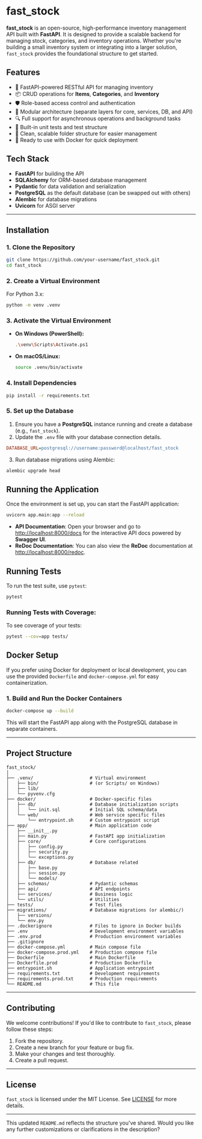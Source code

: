 # fast\_stock

**fast\_stock** is an open-source, high-performance inventory management API built with **FastAPI**. It is designed to provide a scalable backend for managing stock, categories, and inventory operations. Whether you're building a small inventory system or integrating into a larger solution, `fast_stock` provides the foundational structure to get started.

## Features

* 🚀 FastAPI-powered RESTful API for managing inventory
* 📦 CRUD operations for **Items**, **Categories**, and **Inventory**
* 🛡️ Role-based access control and authentication
* 🧩 Modular architecture (separate layers for core, services, DB, and API)
* 🔍 Full support for asynchronous operations and background tasks
* 🧪 Built-in unit tests and test structure
* 📁 Clean, scalable folder structure for easier management
* 🌱 Ready to use with Docker for quick deployment

## Tech Stack

* **FastAPI** for building the API
* **SQLAlchemy** for ORM-based database management
* **Pydantic** for data validation and serialization
* **PostgreSQL** as the default database (can be swapped out with others)
* **Alembic** for database migrations
* **Uvicorn** for ASGI server

---

## Installation

### 1. Clone the Repository

```bash
git clone https://github.com/your-username/fast_stock.git
cd fast_stock
```

### 2. Create a Virtual Environment

For Python 3.x:

```bash
python -m venv .venv
```

### 3. Activate the Virtual Environment

* **On Windows (PowerShell):**

  ```bash
  .\venv\Scripts\Activate.ps1
  ```

* **On macOS/Linux:**

  ```bash
  source .venv/bin/activate
  ```

### 4. Install Dependencies

```bash
pip install -r requirements.txt
```

### 5. Set up the Database

1. Ensure you have a **PostgreSQL** instance running and create a database (e.g., `fast_stock`).
2. Update the `.env` file with your database connection details.

```ini
DATABASE_URL=postgresql://username:password@localhost/fast_stock
```

3. Run database migrations using Alembic:

```bash
alembic upgrade head
```

## Running the Application

Once the environment is set up, you can start the FastAPI application:

```bash
uvicorn app.main:app --reload
```

* **API Documentation**: Open your browser and go to [http://localhost:8000/docs](http://localhost:8000/docs) for the interactive API docs powered by **Swagger UI**.
* **ReDoc Documentation**: You can also view the **ReDoc** documentation at [http://localhost:8000/redoc](http://localhost:8000/redoc).

## Running Tests

To run the test suite, use `pytest`:

```bash
pytest
```

### Running Tests with Coverage:

To see coverage of your tests:

```bash
pytest --cov=app tests/
```

## Docker Setup

If you prefer using Docker for deployment or local development, you can use the provided `Dockerfile` and `docker-compose.yml` for easy containerization.

### 1. Build and Run the Docker Containers

```bash
docker-compose up --build
```

This will start the FastAPI app along with the PostgreSQL database in separate containers.

---

## Project Structure

```
fast_stock/
│
├── .venv/                     # Virtual environment
│   ├── bin/                   # (or Scripts/ on Windows)
│   ├── lib/
│   └── pyvenv.cfg
├── docker/                    # Docker-specific files
│   ├── db/                    # Database initialization scripts
│   │   └── init.sql           # Initial SQL schema/data
│   └── web/                   # Web service specific files
│       └── entrypoint.sh      # Custom entrypoint script
├── app/                       # Main application code
│   ├── __init__.py
│   ├── main.py                # FastAPI app initialization
│   ├── core/                  # Core configurations
│   │   ├── config.py
│   │   ├── security.py
│   │   └── exceptions.py
│   ├── db/                    # Database related
│   │   ├── base.py
│   │   ├── session.py
│   │   └── models/
│   ├── schemas/               # Pydantic schemas
│   ├── api/                   # API endpoints
│   ├── services/              # Business logic
│   └── utils/                 # Utilities
├── tests/                     # Test files
├── migrations/                # Database migrations (or alembic/)
│   ├── versions/
│   └── env.py
├── .dockerignore              # Files to ignore in Docker builds
├── .env                       # Development environment variables
├── .env.prod                  # Production environment variables
├── .gitignore
├── docker-compose.yml         # Main compose file
├── docker-compose.prod.yml    # Production compose file
├── Dockerfile                 # Main Dockerfile
├── Dockerfile.prod            # Production Dockerfile
├── entrypoint.sh              # Application entrypoint
├── requirements.txt           # Development requirements
├── requirements.prod.txt      # Production requirements
└── README.md                  # This file
```

---

## Contributing

We welcome contributions! If you'd like to contribute to `fast_stock`, please follow these steps:

1. Fork the repository.
2. Create a new branch for your feature or bug fix.
3. Make your changes and test thoroughly.
4. Create a pull request.

---

## License

`fast_stock` is licensed under the MIT License. See [LICENSE](LICENSE) for more details.

---

This updated `README.md` reflects the structure you've shared. Would you like any further customizations or clarifications in the description?
